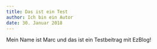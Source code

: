 ```yaml
---
title: Das ist ein Test
author: Ich bin ein Autor
date: 30. Januar 2018
---
```


Mein Name ist Marc und das ist ein Testbeitrag mit EzBlog!
